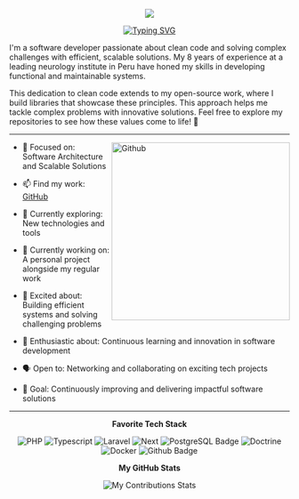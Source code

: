 
<p align="center">
  <a href="">
    <img src="https://github.com/user-attachments/assets/b736b9ac-9a5f-40ce-ab62-477f0235b20e" />
  </a>
</p>

<p align="center">
  <a href="#">
    <img src="https://readme-typing-svg.demolab.com?font=Fira+Code&size=21&pause=1000&color=5C47F7&center=true&vCenter=true&width=435&height=35&lines=Full-Stack+Developer;Software+Architect;Open+Source+Contributor;Code+Quality+Specialist" alt="Typing SVG" />
  </a>
</p>


I'm a software developer passionate about clean code and solving complex challenges with efficient, scalable solutions. My 8 years of experience at a leading neurology institute in Peru have honed my skills in developing functional and maintainable systems.

This dedication to clean code extends to my open-source work, where I build libraries that showcase these principles. This approach helps me tackle complex problems with innovative solutions. Feel free to explore my repositories to see how these values come to life! 🚀


<hr style="height: 0.05rem"/>  

<img  width="320px" align="right" alt="Github"  src="https://github.com/user-attachments/assets/320f7740-33c0-42bd-84e0-0878cd4961e3"/>

- 💬 Focused on: Software Architecture and Scalable Solutions

- 📫 Find my work: [GitHub](https://github.com/vaened?tab=repositories)

- 🌱 Currently exploring: New technologies and tools

- 🔧 Currently working on: A personal project alongside my regular work

- 🚀 Excited about: Building efficient systems and solving challenging problems

- 🌟 Enthusiastic about: Continuous learning and innovation in software development

- 🗣️ Open to: Networking and collaborating on exciting tech projects

- 🎯 Goal: Continuously improving and delivering impactful software solutions


<hr style="height: 0.05rem; clear: both;"/>  

<p align="center">
  <strong>Favorite Tech Stack</strong>
</p>

<p align="center">
  <img alt="PHP" src="https://img.shields.io/badge/PHP-Black?style=for-the-badge&logo=php&logoColor=white&color=777BB4"> <img alt="Typescript" src="https://img.shields.io/badge/Typescript-Black?style=for-the-badge&logo=typescript&logoColor=white&color=3178C6"> <img alt="Laravel" src="https://img.shields.io/badge/Laravel-Black?style=for-the-badge&logo=laravel&logoColor=white&color=FF2D20"> <img alt="Next" src="https://img.shields.io/badge/Next-Black?style=for-the-badge&logo=next.js&color=black"> <img alt="PostgreSQL Badge" src="https://img.shields.io/badge/PostgreSQL-Black?style=for-the-badge&logo=postgresql&&logoColor=white&color=4169E1"> <img alt="Doctrine" src="https://img.shields.io/badge/Doctrine-Black?style=for-the-badge&logo=doctrine&logoColor=white&color=FC6A31"> <img alt="Docker" src="https://img.shields.io/badge/Docker -Black?style=for-the-badge&logo=docker&logoColor=white&color=2496ED">  <img alt="Github Badge" src="https://img.shields.io/badge/Github-Black?style=for-the-badge&logo=github&logoColor=white&color=181717">
</p>


<p align="center">
  <strong>My GitHub Stats</strong>
</p>
<p align="center">
  <img src="https://streak-stats.demolab.com?user=vaened&theme=dark&card_width=600&card_height=200&ring=5C47F7&fire=731EF7&currStreakLabel=5C47F7" alt="My Contributions Stats" />
</p>
